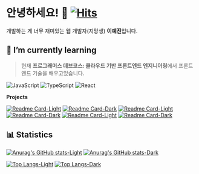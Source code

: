 # 안녕하세요! 🌟 [![Hits](https://hits.seeyoufarm.com/api/count/incr/badge.svg?url=https%3A%2F%2Fgithub.com%2Fppyom&count_bg=%23EBD19D&title_bg=%235b5856&icon=&icon_color=%23FFFFFF&title=✨&edge_flat=false)](https://hits.seeyoufarm.com)

개발하는 게 너무 재미있는 웹 개발자(지망생) **이예진**입니다.

<!-- 정보 -->

<!-- 이력서 사이트 주소 -->
<!-- 블로그 주소 -->

<!-- 공부중 -->

## 🌱 I’m currently learning

> 현재 **프로그래머스 데브코스: 클라우드 기반 프론트엔드 엔지니어링**에서 프론트엔드 기술을 배우고있습니다.

![JavaScript](https://img.shields.io/badge/JavaScript-ffffff?style=flat-square&logo=JavaScript&logoColor=323330&labelColor=f0db4f&color=f0db4f)
![TypeScript](https://img.shields.io/badge/TypeScript-ffffff?style=flat-square&logo=typescript&logoColor=ffffff&labelColor=3178c6&color=3178c6)
![React](https://img.shields.io/badge/React-ffffff?style=flat-square&logo=react&logoColor=ffffff&labelColor=61dafb&color=61dafb)

**Projects**

[![Readme Card-Light](https://github-readme-stats.vercel.app/api/pin/?username=ppyom&repo=bookbook&title_color=ccb17b&text_color=21201f&icon_color=3f97af&border_color=eae7dc&bg_color=f9f8f5#gh-light-mode-only)](https://github.com/ppyom/bookbook#gh-light-mode-only)
[![Readme Card-Dark](https://github-readme-stats.vercel.app/api/pin/?username=ppyom&repo=bookbook&title_color=ccb17b&text_color=f9f8f5&icon_color=3f97af&border_color=eae7dc&bg_color=f9f8f555#gh-dark-mode-only)](https://github.com/ppyom/bookbook#gh-dark-mode-only)
[![Readme Card-Light](https://github-readme-stats.vercel.app/api/pin/?username=ppyom&repo=ppp&title_color=ccb17b&text_color=21201f&icon_color=3f97af&border_color=eae7dc&bg_color=f9f8f5#gh-light-mode-only)](https://github.com/ppyom/ppp#gh-light-mode-only)
[![Readme Card-Dark](https://github-readme-stats.vercel.app/api/pin/?username=ppyom&repo=ppp&title_color=ccb17b&text_color=f9f8f5&icon_color=3f97af&border_color=eae7dc&bg_color=f9f8f555#gh-dark-mode-only)](https://github.com/ppyom/ppp#gh-dark-mode-only)
[![Readme Card-Light](https://github-readme-stats.vercel.app/api/pin/?username=prgrms-fe-devcourse&repo=NFE1-1-3-Broken_handle_truck_Frontend&title_color=ccb17b&text_color=21201f&icon_color=3f97af&border_color=eae7dc&bg_color=f9f8f5#gh-light-mode-only)](https://github.com/ppyom/ppp#gh-light-mode-only)
[![Readme Card-Dark](https://github-readme-stats.vercel.app/api/pin/?username=prgrms-fe-devcourse&repo=NFE1-1-3-Broken_handle_truck_Frontend&title_color=ccb17b&text_color=f9f8f5&icon_color=3f97af&border_color=eae7dc&bg_color=f9f8f555#gh-dark-mode-only)](https://github.com/ppyom/ppp#gh-dark-mode-only)

<!--
[![Readme Card](https://github-readme-stats.vercel.app/api/pin/?username=ppyom&repo=&title_color=ccb17b&text_color=21201f&icon_color=3f97af&border_color=eae7dc&bg_color=f9f8f5)](https://github.com/ppyom/)
-->

<!-- 통계 -->

## 📊 Statistics

[![Anurag's GitHub stats-Light](https://github-readme-stats.vercel.app/api?username=ppyom&show_icons=true&title_color=ccb17b&text_color=21201f&icon_color=3f97af&border_color=eae7dc&bg_color=f9f8f5#gh-light-mode-only)](https://github.com/ppyom#gh-light-mode-only)
[![Anurag's GitHub stats-Dark](https://github-readme-stats.vercel.app/api?username=ppyom&show_icons=true&title_color=ccb17b&text_color=f9f8f5&icon_color=3f97af&border_color=eae7dc&bg_color=f9f8f555#gh-dark-mode-only)](https://github.com/ppyom#gh-dark-mode-only) 

[![Top Langs-Light](https://github-readme-stats.vercel.app/api/top-langs/?username=ppyom&layout=compact&title_color=ccb17b&text_color=21201f&icon_color=3f97af&border_color=eae7dc&bg_color=f9f8f5#gh-light-mode-only)](https://github.com/ppyom#gh-light-mode-only)
[![Top Langs-Dark](https://github-readme-stats.vercel.app/api/top-langs/?username=ppyom&layout=compact&title_color=ccb17b&text_color=f9f8f5&icon_color=3f97af&border_color=eae7dc&bg_color=f9f8f555#gh-dark-mode-only)](https://github.com/ppyom#gh-dark-mode-only)

<!--
**ppyom/ppyom** is a ✨ _special_ ✨ repository because its `README.md` (this file) appears on your GitHub profile.

Here are some ideas to get you started:

- 🔭 I’m currently working on ...
- 🌱 I’m currently learning ...
- 👀 I’m interested in ...
- 👯 I’m looking to collaborate on ...
- 🤔 I’m looking for help with ...
- 💬 Ask me about ...
- 📫 How to reach me: ...
- 😄 Pronouns: ...
- ⚡ Fun fact: ...


## ✨

### Front-End

![HTML](https://img.shields.io/badge/HTML5-ffffff?style=flat-square&logo=HTML5&logoColor=ffffff&labelColor=E34C26&color=E34C26)
![CSS](https://img.shields.io/badge/CSS3-ffffff?style=flat-square&logo=CSS3&logoColor=ffffff&labelColor=2965f1&color=2965f1)
![JavaScript](https://img.shields.io/badge/JavaScript-ffffff?style=flat-square&logo=JavaScript&logoColor=323330&labelColor=f0db4f&color=f0db4f)

![React](https://img.shields.io/badge/React-ffffff?style=flat-square&logo=react&logoColor=ffffff&labelColor=61dafb&color=61dafb)
![TypeScript](https://img.shields.io/badge/TypeScript-ffffff?style=flat-square&logo=typescript&logoColor=ffffff&labelColor=3178c6&color=3178c6)

### Back-End

![Spring](https://img.shields.io/badge/Spring-ffffff?style=flat-square&logo=spring&logoColor=ffffff&labelColor=6db33f&color=6db33f)
![Nodejs](https://img.shields.io/badge/Node.js-ffffff?style=flat-square&logo=Node.js&logoColor=ffffff&labelColor=3c873a&color=3c873a)
![Express](https://img.shields.io/badge/Express-ffffff?style=flat-square&logo=Express&logoColor=ffffff&labelColor=000000&color=000000)

### DataBase

![Oracle](https://img.shields.io/badge/Oracle-ffffffff?style=flat-square&logo=oracle&logoColor=fffffff&labelColor=F80000&color=F80000)
![PostgreSQL](https://img.shields.io/badge/PostgreSQL-ffffffff?style=flat-square&logo=postgresql&logoColor=fffffff&labelColor=4169E1&color=4169E1)

---

-->
